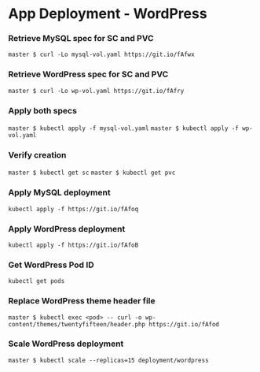 # App Deployment - WordPress

### Retrieve MySQL spec for SC and PVC
`master $ curl -Lo mysql-vol.yaml https://git.io/fAfwx`

### Retrieve WordPress spec for SC and PVC
`master $ curl -Lo wp-vol.yaml https://git.io/fAfry`

### Apply both specs
`master $ kubectl apply -f mysql-vol.yaml`
`master $ kubectl apply -f wp-vol.yaml`

### Verify creation
`master $ kubectl get sc`
`master $ kubectl get pvc`

### Apply MySQL deployment
`kubectl apply -f https://git.io/fAfoq`

### Apply WordPress deployment
`kubectl apply -f https://git.io/fAfoB`

### Get WordPress Pod ID
`kubectl get pods`

### Replace WordPress theme header file
`master $ kubectl exec <pod> -- curl -o wp-content/themes/twentyfifteen/header.php https://git.io/fAfod`

### Scale WordPress deployment
`master $ kubectl scale --replicas=15 deployment/wordpress`